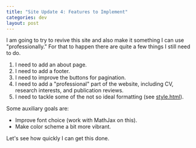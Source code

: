 ```yaml
---
title: "Site Update 4: Features to Implement"
categories: dev
layout: post
---
```

I am going to try to revive this site and also make it something I can use "professionally."
For that to happen there are quite a few things I still need to do.

1. I need to add an about page.
2. I need to add a footer.
3. I need to improve the buttons for pagination.
4. I need to add a "professional" part of the website, including CV, research interests, and publication reviews.
5. I need to tackle some of the not so ideal formatting (see [style.html](/style.html)).

Some auxiliary goals are:
- Improve font choice (work with MathJax on this).
- Make color scheme a bit more vibrant.

Let's see how quickly I can get this done.
